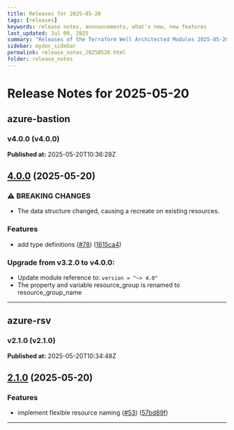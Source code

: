 ```yaml
---
title: Releases for 2025-05-20
tags: [releases]
keywords: release notes, announcements, what's new, new features
last_updated: Jul 09, 2025
summary: "Releases of the Terraform Well Architected Modules 2025-05-20"
sidebar: mydoc_sidebar
permalink: release_notes_20250520.html
folder: release_notes
---
```


# Release Notes for 2025-05-20

## azure-bastion
### v4.0.0 (v4.0.0)
**Published at:** 2025-05-20T10:36:28Z

## [4.0.0](https://github.com/CloudNationHQ/terraform-azure-bastion/compare/v3.2.0...v4.0.0) (2025-05-20)


### ⚠ BREAKING CHANGES

* The data structure changed, causing a recreate on existing resources.

### Features

* add type definitions ([#78](https://github.com/CloudNationHQ/terraform-azure-bastion/issues/78)) ([1615ca4](https://github.com/CloudNationHQ/terraform-azure-bastion/commit/1615ca419e0b1a1834a626628ab28cf8291d0a69))

### Upgrade from v3.2.0 to v4.0.0:

- Update module reference to: `version = "~> 4.0"`
- The property and variable resource_group is renamed to resource_group_name

---

## azure-rsv
### v2.1.0 (v2.1.0)
**Published at:** 2025-05-20T10:34:48Z

## [2.1.0](https://github.com/CloudNationHQ/terraform-azure-rsv/compare/v2.0.0...v2.1.0) (2025-05-20)


### Features

* implement flexible resource naming ([#53](https://github.com/CloudNationHQ/terraform-azure-rsv/issues/53)) ([57bd89f](https://github.com/CloudNationHQ/terraform-azure-rsv/commit/57bd89ffc49f9da3219dcf6ae12b94818f3bbe3e))

---

